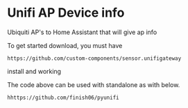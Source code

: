 # Unifi AP Device info
Ubiquiti AP's to Home Assistant that will give ap info

To get started download, you must have 
```
https://github.com/custom-components/sensor.unifigateway
```
install and working

The code above can be used with standalone as with below.
```
hhttps://github.com/finish06/pyunifi
```
